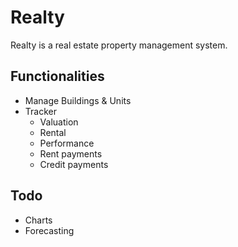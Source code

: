 # Realty
Realty is a real estate property management system.

## Functionalities
* Manage Buildings & Units
* Tracker
  * Valuation
  * Rental
  * Performance
  * Rent payments
  * Credit payments

## Todo
* Charts
* Forecasting
